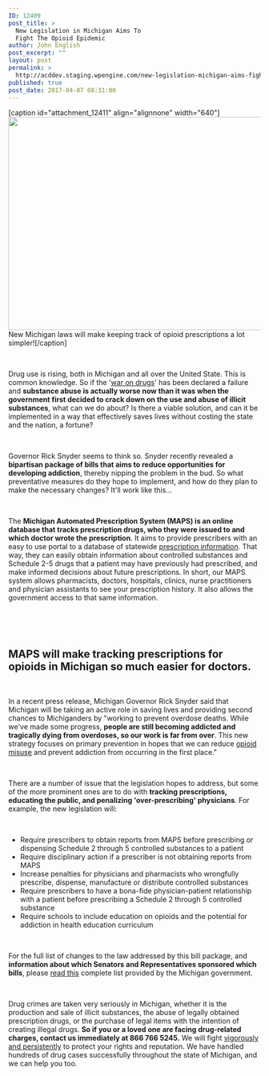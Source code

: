 ```yaml
---
ID: 12409
post_title: >
  New Legislation in Michigan Aims To
  Fight The Opioid Epidemic
author: John English
post_excerpt: ""
layout: post
permalink: >
  http://acddev.staging.wpengine.com/new-legislation-michigan-aims-fight-opioid-epidemic.html
published: true
post_date: 2017-04-07 08:31:00
---
```

[caption id="attachment_12411" align="alignnone" width="640"]<img class="size-large wp-image-12411" src="http://acddev.staging.wpengine.com/wp-content/uploads/2017/04/canstockphoto2342635-1024x682.jpg" alt="" width="640" height="426" /> New Michigan laws will make keeping track of opioid prescriptions a lot simpler![/caption]

&nbsp;

<span style="font-weight: 400;">Drug use is rising, both in Michigan and all over the United State. This is common knowledge. So if the '</span><a href="http://acddev.staging.wpengine.com/drug-charges.html" target="_blank" rel="noopener noreferrer"><span style="font-weight: 400;">war on drugs</span></a><span style="font-weight: 400;">' has been declared a failure and </span><b>substance abuse is actually worse now than it was when the government first decided to crack down on the use and abuse of illicit substances</b><span style="font-weight: 400;">, what can we do about? Is there a viable solution, and can it be implemented in a way that effectively saves lives without costing the state and the nation, a fortune?</span>

&nbsp;

<span style="font-weight: 400;">Governor Rick Snyder seems to think so. Snyder recently revealed a </span><b>bipartisan package of bills that aims to reduce opportunities for developing addiction</b><span style="font-weight: 400;">, thereby nipping the problem in the bud. So what preventative measures do they hope to implement, and how do they plan to make the necessary changes? It'll work like this...</span>

&nbsp;

<span style="font-weight: 400;">The </span><b>Michigan Automated Prescription System (MAPS) is an online database that tracks prescription drugs, who they were issued to and which doctor wrote the prescription</b><span style="font-weight: 400;">. It aims to provide prescribers with an easy to use portal to a database of statewide </span><a href="http://acddev.staging.wpengine.com/prescription-drug-abuse.html" target="_blank" rel="noopener noreferrer"><span style="font-weight: 400;">prescription information</span></a><span style="font-weight: 400;">. That way, they can easily obtain information about controlled substances and Schedule 2-5 drugs that a patient may have previously had prescribed, and make informed decisions about future prescriptions. In short, our MAPS system allows pharmacists, doctors, hospitals, clinics, nurse practitioners and physician assistants to see your prescription history. It also allows the government access to that same information.</span>

&nbsp;

&nbsp;
<h2>MAPS will make tracking prescriptions for opioids in Michigan so much easier for doctors.</h2>
&nbsp;

<span style="font-weight: 400;">In a recent press release, Michigan Governor Rick Snyder said that Michigan will be taking an active role in saving lives and providing second chances to Michiganders by "working to prevent overdose deaths. While we've made some progress, </span><b>people are still becoming addicted and tragically dying from overdoses, so our work is far from over</b><span style="font-weight: 400;">. This new strategy focuses on primary prevention in hopes that we can reduce </span><a href="http://acddev.staging.wpengine.com/heroin.html" target="_blank" rel="noopener noreferrer"><span style="font-weight: 400;">opioid misuse</span></a><span style="font-weight: 400;"> and prevent addiction from occurring in the first place."</span>

&nbsp;

<span style="font-weight: 400;">There are a number of issue that the legislation hopes to address, but some of the more prominent ones are to do with </span><b>tracking prescriptions, educating the public, and penalizing 'over-prescribing' physicians</b><span style="font-weight: 400;">. For example, the new legislation will:</span>

&nbsp;
<ul>
 	<li style="font-weight: 400;"><span style="font-weight: 400;">Require prescribers to obtain reports from MAPS before prescribing or dispensing Schedule 2 through 5 controlled substances to a patient </span></li>
 	<li style="font-weight: 400;"><span style="font-weight: 400;">Require disciplinary action if a prescriber is not obtaining reports from MAPS</span></li>
 	<li style="font-weight: 400;"><span style="font-weight: 400;">Increase penalties for physicians and pharmacists who wrongfully prescribe, dispense, manufacture or distribute controlled substances</span></li>
 	<li style="font-weight: 400;"><span style="font-weight: 400;">Require prescribers to have a bona-fide physician-patient relationship with a patient before prescribing a Schedule 2 through 5 controlled substance </span></li>
 	<li style="font-weight: 400;"><span style="font-weight: 400;">Require schools to include education on opioids and the potential for addiction in health education curriculum</span></li>
</ul>
&nbsp;

<span style="font-weight: 400;">For the full list of changes to the law addressed by this bill package, and </span><b>information about which Senators and Representatives sponsored which bills</b><span style="font-weight: 400;">, please </span><a href="http://www.michigan.gov/snyder/0,4668,7-277--407525--,00.html" target="_blank" rel="noopener noreferrer"><span style="font-weight: 400;">read this</span></a><span style="font-weight: 400;"> complete list provided by the Michigan government.</span>

&nbsp;

<span style="font-weight: 400;">Drug crimes are taken very seriously in Michigan, whether it is the production and sale of illicit substances, the abuse of legally obtained prescription drugs, or the purchase of legal items with the intention of creating illegal drugs. </span><b>So if you or a loved one are facing drug-related charges, contact us immediately at 866 766 5245.</b><span style="font-weight: 400;"> We will fight </span><a href="http://acddev.staging.wpengine.com/trial-attorneys.html" target="_blank" rel="noopener noreferrer"><span style="font-weight: 400;">vigorously and persistently</span></a><span style="font-weight: 400;"> to protect your rights and reputation. We have handled hundreds of drug cases successfully throughout the state of Michigan, and we can help you too.</span>